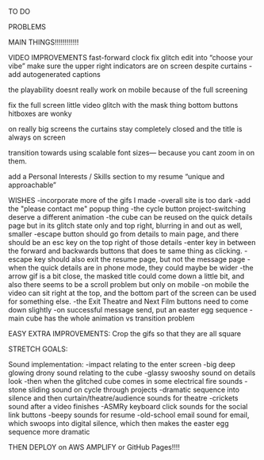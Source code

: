 TO DO


PROBLEMS
<!-- -Make 3 more videos -->

<!-- ??????? -->
<!-- -glitch where elements flash in between project selection and theatre -->

<!-- -the play button needs to not linger and has bugs -->
<!-- -matrix text has bugs -->
<!-- -fix resume formatting -->
<!-- -the main button to go to the case study needs to work EVERY time -->
<!-- -i believe it is the cube's movement that is causing scroll problems on mobile -->
<!-- -the NEXT FILM button needs to work -->
<!-- -cycle buttons take too long to come in -->
<!-- -on refresh the page looks bad/glitchy, we need a cover fadeout, maybe i reincorporate the enter splashscreen -->
<!-- -when a film finishes, it should ask the user if they want to get in contact with me, or watch another film -->
<!-- -prevent the sending of a message if all fields are not valid -->
<!-- -lighting inconsistency in transition to theatre -->
<!-- -when you click resume from project focus the list comes back -->

MAIN THINGS!!!!!!!!!!!!
<!-- use react video player so there are controls -->


VIDEO IMPROVEMENTS
fast-forward clock
fix glitch edit into “choose your vibe”
make sure the upper right indicators are on screen despite curtains
-add autogenerated captions


<!-- add a pdf download of my resume -->
<!-- putting the name of the project where the tagline is now -->
<!-- do the whole broken cube thing -->
<!-- background video doesnt stick to the main size -->
<!-- Expand on the descriptions so they are a bit longer -->
<!-- the quick-look can be wider on mobile -->

<!-- Watch Walkthrough instead of where the title is now -->
<!-- add video playback controls -->
the playability doesnt really work on mobile because of the full screening
<!-- hitbox on the go to video button is fucked. -->
fix the full screen little video glitch with the mask thing
bottom buttons hitboxes are wonky

<!-- font-weight 800 as an example of css for bolding -->
<!-- italicize the tagline -->
<!-- use UL and LI for the languages being used -->

<!-- resume formatting - italicize some of the nouns and buzzwords -->
<!-- wrap that stuff in a P (font-weight 500) -->

<!-- back and forward arrows look weird -->

on really big screens the curtains stay completely closed and the title is always on screen

<!-- use li before and after decoration to do styling -->
<!-- using before and after
AS WELL AS
notoftype last -->

transition towards using scalable font sizes— because you cant zoom in on them.

<!-- change the devblog icon to something that looks more like a blog -->
<!-- -for each button at the bottom do a tooltip -->

<!-- Title swingaway animation gets retriggered with the matrix text efect -->

<!-- remove technical projects from resume -->

add a Personal Interests / Skills section to my resume “unique and approachable”

<!-- Reword my resume so that the things I’ve done are more related to ME and less related to the technical projects.
how to build a database
had to build a backend routing framework
how to build a frontend
basics of CSS javascript
how asynchronous patterns work -->

WISHES
-incorporate more of the gifs I made
-overall site is too dark
-add the "please contact me" popup thing
-the cycle button project-switching deserve a different animation
-the cube can be reused on the quick details page but in its glitch state only and top right, blurring in and out as well, smaller
-escape button should go from details to main page, and there should be an esc key on the top right of those details
-enter key in between the forward and backwards buttons that does te same thing as clicking.
-escape key should also exit the resume page, but not the message page
-when the quick details are in phone mode, they could maybe be wider
-the arrow gif is a bit close, the masked title could come down a little bit, and also there seems to be a scroll problem but only on mobile
-on mobile the video can sit right at the top, and the bottom part of the screen can be used for something else.
-the Exit Theatre and Next Film buttons need to come down slightly
-on successful message send, put an easter egg sequence
-main cube has the whole animation vs transition problem

EASY EXTRA IMPROVEMENTS:
Crop the gifs so that they are all square

STRETCH GOALS:

Sound implementation:
-impact relating to the enter screen
-big deep glowing drony sound relating to the cube
-glassy swooshy sound on details look
-then when the glitched cube comes in some electrical fire sounds
-stone sliding sound on cycle through projects
-dramatic sequence into silence and then curtain/theatre/audience sounds for theatre
-crickets sound after a video finishes
-ASMRy keyboard click sounds for the social link buttons
-beepy  sounds for resume
-old-school email sound for email, which swoops into digital silence, which then makes the easter egg sequence more dramatic

THEN DEPLOY on AWS AMPLIFY or GitHub Pages!!!!

